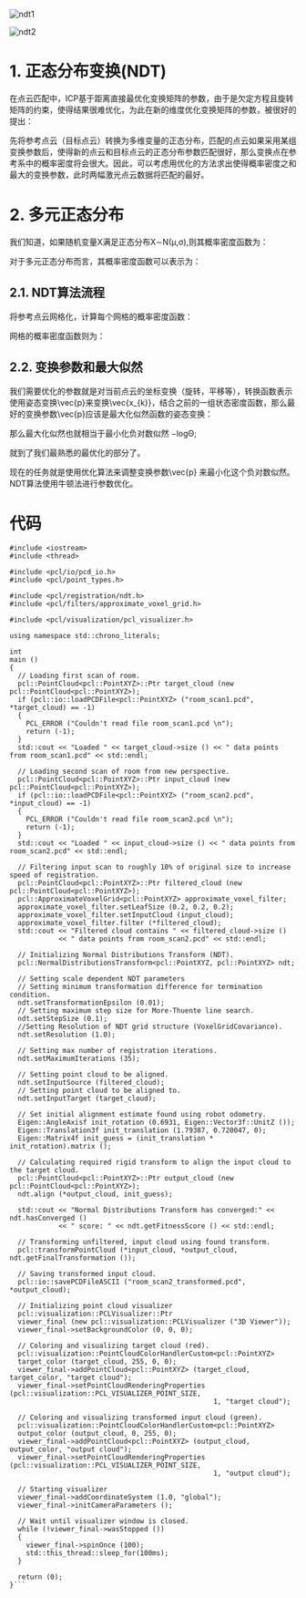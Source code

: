 
![ndt1](https://github.com/countsp/localization/assets/102967883/bd554a41-d743-4736-abe1-7e7b85f86b9d)

![ndt2](https://github.com/countsp/localization/assets/102967883/58c2ecbc-87e8-420c-9673-74cb758c998a)

# 1. 正态分布变换(NDT)

在点云匹配中，ICP基于距离直接最优化变换矩阵的参数，由于是欠定方程且旋转矩阵的约束，使得结果很难优化，为此在新的维度优化变换矩阵的参数，被很好的提出：

先将参考点云（目标点云）转换为多维变量的正态分布，匹配的点云如果采用某组变换参数后，使得新的点云和目标点云的正态分布参数匹配很好，那么变换点在参考系中的概率密度将会很大。因此，可以考虑用优化的方法求出使得概率密度之和最大的变换参数，此时两幅激光点云数据将匹配的最好。

# 2. 多元正态分布

我们知道，如果随机变量X满足正态分布X∼N(μ,σ),则其概率密度函数为：

对于多元正态分布而言，其概率密度函数可以表示为：

## 2.1. NDT算法流程

将参考点云网格化，计算每个网格的概率密度函数：

网格的概率密度函数则为：

## 2.2. 变换参数和最大似然

我们需要优化的参数就是对当前点云的坐标变换（旋转，平移等），转换函数表示使用姿态变换\vec{p}来变换\vec{x_{k}}，结合之前的一组状态密度函数，那么最好的变换参数\vec{p}应该是最大化似然函数的姿态变换：

 那么最大化似然也就相当于最小化负对数似然 −logΘ;

                  

就到了我们最熟悉的最优化的部分了。

现在的任务就是使用优化算法来调整变换参数\vec{p} ​ 来最小化这个负对数似然。NDT算法使用牛顿法进行参数优化。


# 代码
```
#include <iostream>
#include <thread>
 
#include <pcl/io/pcd_io.h>
#include <pcl/point_types.h>
 
#include <pcl/registration/ndt.h>
#include <pcl/filters/approximate_voxel_grid.h>
 
#include <pcl/visualization/pcl_visualizer.h>
 
using namespace std::chrono_literals;
 
int
main ()
{
  // Loading first scan of room.
  pcl::PointCloud<pcl::PointXYZ>::Ptr target_cloud (new pcl::PointCloud<pcl::PointXYZ>);
  if (pcl::io::loadPCDFile<pcl::PointXYZ> ("room_scan1.pcd", *target_cloud) == -1)
  {
    PCL_ERROR ("Couldn't read file room_scan1.pcd \n");
    return (-1);
  }
  std::cout << "Loaded " << target_cloud->size () << " data points from room_scan1.pcd" << std::endl;
 
  // Loading second scan of room from new perspective.
  pcl::PointCloud<pcl::PointXYZ>::Ptr input_cloud (new pcl::PointCloud<pcl::PointXYZ>);
  if (pcl::io::loadPCDFile<pcl::PointXYZ> ("room_scan2.pcd", *input_cloud) == -1)
  {
    PCL_ERROR ("Couldn't read file room_scan2.pcd \n");
    return (-1);
  }
  std::cout << "Loaded " << input_cloud->size () << " data points from room_scan2.pcd" << std::endl;
 
  // Filtering input scan to roughly 10% of original size to increase speed of registration.
  pcl::PointCloud<pcl::PointXYZ>::Ptr filtered_cloud (new pcl::PointCloud<pcl::PointXYZ>);
  pcl::ApproximateVoxelGrid<pcl::PointXYZ> approximate_voxel_filter;
  approximate_voxel_filter.setLeafSize (0.2, 0.2, 0.2);
  approximate_voxel_filter.setInputCloud (input_cloud);
  approximate_voxel_filter.filter (*filtered_cloud);
  std::cout << "Filtered cloud contains " << filtered_cloud->size ()
            << " data points from room_scan2.pcd" << std::endl;
 
  // Initializing Normal Distributions Transform (NDT).
  pcl::NormalDistributionsTransform<pcl::PointXYZ, pcl::PointXYZ> ndt;
 
  // Setting scale dependent NDT parameters
  // Setting minimum transformation difference for termination condition.
  ndt.setTransformationEpsilon (0.01);
  // Setting maximum step size for More-Thuente line search.
  ndt.setStepSize (0.1);
  //Setting Resolution of NDT grid structure (VoxelGridCovariance).
  ndt.setResolution (1.0);
 
  // Setting max number of registration iterations.
  ndt.setMaximumIterations (35);
 
  // Setting point cloud to be aligned.
  ndt.setInputSource (filtered_cloud);
  // Setting point cloud to be aligned to.
  ndt.setInputTarget (target_cloud);
 
  // Set initial alignment estimate found using robot odometry.
  Eigen::AngleAxisf init_rotation (0.6931, Eigen::Vector3f::UnitZ ());
  Eigen::Translation3f init_translation (1.79387, 0.720047, 0);
  Eigen::Matrix4f init_guess = (init_translation * init_rotation).matrix ();
 
  // Calculating required rigid transform to align the input cloud to the target cloud.
  pcl::PointCloud<pcl::PointXYZ>::Ptr output_cloud (new pcl::PointCloud<pcl::PointXYZ>);
  ndt.align (*output_cloud, init_guess);
 
  std::cout << "Normal Distributions Transform has converged:" << ndt.hasConverged ()
            << " score: " << ndt.getFitnessScore () << std::endl;
 
  // Transforming unfiltered, input cloud using found transform.
  pcl::transformPointCloud (*input_cloud, *output_cloud, ndt.getFinalTransformation ());
 
  // Saving transformed input cloud.
  pcl::io::savePCDFileASCII ("room_scan2_transformed.pcd", *output_cloud);
 
  // Initializing point cloud visualizer
  pcl::visualization::PCLVisualizer::Ptr
  viewer_final (new pcl::visualization::PCLVisualizer ("3D Viewer"));
  viewer_final->setBackgroundColor (0, 0, 0);
 
  // Coloring and visualizing target cloud (red).
  pcl::visualization::PointCloudColorHandlerCustom<pcl::PointXYZ>
  target_color (target_cloud, 255, 0, 0);
  viewer_final->addPointCloud<pcl::PointXYZ> (target_cloud, target_color, "target cloud");
  viewer_final->setPointCloudRenderingProperties (pcl::visualization::PCL_VISUALIZER_POINT_SIZE,
                                                  1, "target cloud");
 
  // Coloring and visualizing transformed input cloud (green).
  pcl::visualization::PointCloudColorHandlerCustom<pcl::PointXYZ>
  output_color (output_cloud, 0, 255, 0);
  viewer_final->addPointCloud<pcl::PointXYZ> (output_cloud, output_color, "output cloud");
  viewer_final->setPointCloudRenderingProperties (pcl::visualization::PCL_VISUALIZER_POINT_SIZE,
                                                  1, "output cloud");
 
  // Starting visualizer
  viewer_final->addCoordinateSystem (1.0, "global");
  viewer_final->initCameraParameters ();
 
  // Wait until visualizer window is closed.
  while (!viewer_final->wasStopped ())
  {
    viewer_final->spinOnce (100);
    std::this_thread::sleep_for(100ms);
  }
 
  return (0);
}```
